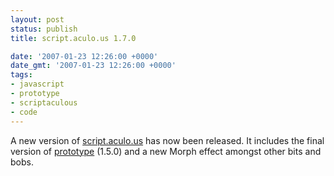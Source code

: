 ```yaml
---
layout: post
status: publish
title: script.aculo.us 1.7.0

date: '2007-01-23 12:26:00 +0000'
date_gmt: '2007-01-23 12:26:00 +0000'
tags:
- javascript
- prototype
- scriptaculous
- code
---
```

A new version of <a href="http://script.aculo.us/downloads">script.aculo.us</a> has now been released. It includes the final version of <a href="http://prototypejs.org/">prototype</a> (1.5.0) and a new Morph effect amongst other bits and bobs.
